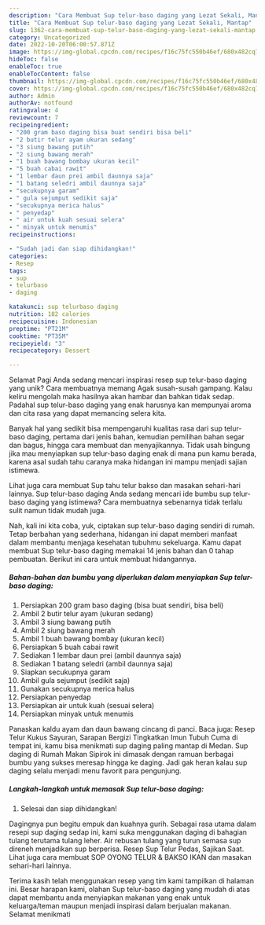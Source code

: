 ```yaml
---
description: "Cara Membuat Sup telur-baso daging yang Lezat Sekali, Mantap"
title: "Cara Membuat Sup telur-baso daging yang Lezat Sekali, Mantap"
slug: 1362-cara-membuat-sup-telur-baso-daging-yang-lezat-sekali-mantap
category: Uncategorized
date: 2022-10-20T06:00:57.871Z
image: https://img-global.cpcdn.com/recipes/f16c75fc550b46ef/680x482cq70/sup-telur-baso-daging-foto-resep-utama.jpg
hideToc: false
enableToc: true
enableTocContent: false
thumbnail: https://img-global.cpcdn.com/recipes/f16c75fc550b46ef/680x482cq70/sup-telur-baso-daging-foto-resep-utama.jpg
cover: https://img-global.cpcdn.com/recipes/f16c75fc550b46ef/680x482cq70/sup-telur-baso-daging-foto-resep-utama.jpg
author: Admin
authorAv: notfound
ratingvalue: 4
reviewcount: 7
recipeingredient:
- "200 gram baso daging bisa buat sendiri bisa beli"
- "2 butir telur ayam ukuran sedang"
- "3 siung bawang putih"
- "2 siung bawang merah"
- "1 buah bawang bombay ukuran kecil"
- "5 buah cabai rawit"
- "1 lembar daun prei ambil daunnya saja"
- "1 batang seledri ambil daunnya saja"
- "secukupnya garam"
- " gula sejumput sedikit saja"
- "secukupnya merica halus"
- " penyedap"
- " air untuk kuah sesuai selera"
- " minyak untuk menumis"
recipeinstructions:

- "Sudah jadi dan siap dihidangkan!"
categories:
- Resep
tags:
- sup
- telurbaso
- daging

katakunci: sup telurbaso daging 
nutrition: 182 calories
recipecuisine: Indonesian
preptime: "PT21M"
cooktime: "PT35M"
recipeyield: "3"
recipecategory: Dessert

---
```



Selamat Pagi Anda sedang mencari inspirasi resep sup telur-baso daging yang unik? Cara membuatnya memang Agak susah-susah gampang. Kalau keliru mengolah maka hasilnya akan hambar dan bahkan tidak sedap. Padahal sup telur-baso daging yang enak harusnya kan mempunyai aroma dan cita rasa yang dapat memancing selera kita.


Banyak hal yang sedikit bisa mempengaruhi kualitas rasa dari sup telur-baso daging, pertama dari jenis bahan, kemudian pemilihan bahan segar dan bagus, hingga cara membuat dan menyajikannya. Tidak usah bingung jika mau menyiapkan sup telur-baso daging enak di mana pun kamu berada, karena asal sudah tahu caranya maka hidangan ini mampu menjadi sajian istimewa.

Lihat juga cara membuat Sup tahu telur bakso dan masakan sehari-hari lainnya. Sup telur-baso daging Anda sedang mencari ide bumbu sup telur-baso daging yang istimewa? Cara membuatnya sebenarnya tidak terlalu sulit namun tidak mudah juga.


Nah, kali ini kita coba, yuk, ciptakan sup telur-baso daging sendiri di rumah. Tetap berbahan yang sederhana, hidangan ini dapat memberi manfaat dalam membantu menjaga kesehatan tubuhmu sekeluarga. Kamu dapat membuat Sup telur-baso daging memakai 14 jenis bahan dan 0 tahap pembuatan. Berikut ini cara untuk membuat hidangannya.

<!--inarticleads1-->

##### Bahan-bahan dan bumbu yang diperlukan dalam menyiapkan Sup telur-baso daging:

1. Persiapkan 200 gram baso daging (bisa buat sendiri, bisa beli)
1. Ambil 2 butir telur ayam (ukuran sedang)
1. Ambil 3 siung bawang putih
1. Ambil 2 siung bawang merah
1. Ambil 1 buah bawang bombay (ukuran kecil)
1. Persiapkan 5 buah cabai rawit
1. Sediakan 1 lembar daun prei (ambil daunnya saja)
1. Sediakan 1 batang seledri (ambil daunnya saja)
1. Siapkan secukupnya garam
1. Ambil  gula sejumput (sedikit saja)
1. Gunakan secukupnya merica halus
1. Persiapkan  penyedap
1. Persiapkan  air untuk kuah (sesuai selera)
1. Persiapkan  minyak untuk menumis


Panaskan kaldu ayam dan daun bawang cincang di panci. Baca juga: Resep Telur Kukus Sayuran, Sarapan Bergizi Tingkatkan Imun Tubuh Cuma di tempat ini, kamu bisa menikmati sup daging paling mantap di Medan. Sup daging di Rumah Makan Sipirok ini dimasak dengan ramuan berbagai bumbu yang sukses meresap hingga ke daging. Jadi gak heran kalau sup daging selalu menjadi menu favorit para pengunjung. 

<!--inarticleads2-->

##### Langkah-langkah untuk memasak Sup telur-baso daging:


1. Selesai dan siap dihidangkan!

Dagingnya pun begitu empuk dan kuahnya gurih. Sebagai rasa utama dalam resepi sup daging sedap ini, kami suka menggunakan daging di bahagian tulang terutama tulang leher. Air rebusan tulang yang turun semasa sup direneh menjadikan sup berperisa. Resep Sup Telur Pedas, Sajikan Saat. Lihat juga cara membuat SOP OYONG TELUR &amp; BAKSO IKAN dan masakan sehari-hari lainnya. 

Terima kasih telah menggunakan resep yang tim kami tampilkan di halaman ini. Besar harapan kami, olahan Sup telur-baso daging yang mudah di atas dapat membantu anda menyiapkan makanan yang enak untuk keluarga/teman maupun menjadi inspirasi dalam berjualan makanan. Selamat menikmati
